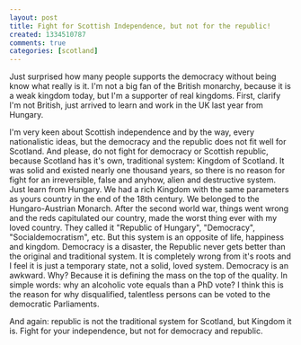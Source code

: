 ```yaml
---
layout: post
title: Fight for Scottish Independence, but not for the republic!
created: 1334510787
comments: true
categories: [scotland]
---
```

Just surprised how many people supports the democracy without being know what really is it. I'm not a big fan of the British monarchy, because it is a weak kingdom today, but I'm a supporter of real kingdoms. First, clarify I'm not British, just arrived to learn and work in the UK last year from Hungary.

I'm very keen about Scottish independence and by the way, every nationalistic ideas, but the democracy and the republic does not fit well for Scotland. And please, do not fight for democracy or Scottish republic, because Scotland has it's own, traditional system: Kingdom of Scotland. It was solid and existed nearly one thousand years, so there is no reason for fight for an irreversible, false and anyhow, alien and destructive system. Just learn from Hungary. We had a rich Kingdom with the same parameters as yours country in the end of the 18th century. We belonged to the Hungaro-Austrian Monarch. After the second world war, things went wrong and the reds capitulated our country, made the worst thing ever with my loved country. They called it "Republic of Hungary", "Democracy", "Socialdemocratism", etc. But this system is an opposite of life, happiness and kingdom. Democracy is a disaster, the Republic never gets better than the original and traditional system. It is completely wrong from it's roots and I feel it is just a temporary state, not a solid, loved system. Democracy is an awkward. Why? Because it is defining the mass on the top of the quality. In simple words: why an alcoholic vote equals than a PhD vote? I think this is the reason for why disqualified, talentless persons can be voted to the democratic Parliaments.

And again: republic is not the traditional system for Scotland, but Kingdom it is. Fight for your independence, but not for democracy and republic.
